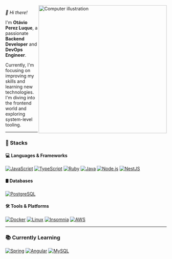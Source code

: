 <img src="https://raw.githubusercontent.com/MicaelliMedeiros/micaellimedeiros/master/image/computer-illustration.png" alt="Computer illustration" width="400px" align="right" />

*👋 Hi there!*

I'm **Otávio Perez Luque**, a passionate **Backend Developer** and **DevOps Engineer**.

Currently, I'm focusing on improving my skills and learning new technologies. I'm diving into the frontend world and exploring system-level tooling.

---

### 🚀 Stacks

#### 💻 Languages & Frameworks  
[![JavaScript](https://img.shields.io/badge/JavaScript-F7DF1E?style=flat-square&logo=javascript&logoColor=black)](https://developer.mozilla.org/en-US/docs/Web/JavaScript) 
[![TypeScript](https://img.shields.io/badge/TypeScript-3178C6?style=flat-square&logo=typescript&logoColor=white)](https://www.typescriptlang.org/) 
[![Ruby](https://img.shields.io/badge/Ruby-CC342D?style=flat-square&logo=ruby&logoColor=white)](https://www.ruby-lang.org/en/) 
[![Java](https://img.shields.io/badge/Java-007396?style=flat-square&logo=openjdk&logoColor=white)](https://www.java.com/en/)
[![Node.js](https://img.shields.io/badge/Node.js-339933?style=flat-square&logo=nodedotjs&logoColor=white)](https://nodejs.org/en) 
[![NestJS](https://img.shields.io/badge/NestJS-E0234E?style=flat-square&logo=nestjs&logoColor=white)](https://nestjs.com/) 

#### 🛢 Databases  
[![PostgreSQL](https://img.shields.io/badge/PostgreSQL-336791?style=flat-square&logo=postgresql&logoColor=white)](https://www.postgresql.org/)

#### 🛠 Tools & Platforms  
[![Docker](https://img.shields.io/badge/Docker-2496ED?style=flat-square&logo=docker&logoColor=white)](https://www.docker.com/)
[![Linux](https://img.shields.io/badge/Linux-FCC624?style=flat-square&logo=linux&logoColor=black)](https://www.linux.org/)
[![Insomnia](https://img.shields.io/badge/Insomnia-4000BF?style=flat-square&logo=insomnia&logoColor=white)](https://insomnia.rest/)
[![AWS](https://img.shields.io/badge/AWS-232F3E?style=flat-square&logo=aws&logoColor=white)](https://aws.amazon.com/)

---

### 📚 Currently Learning
[![Spring](https://img.shields.io/badge/Spring-6DB33F?style=flat-square&logo=spring&logoColor=white)](https://spring.io/)
[![Angular](https://img.shields.io/badge/Angular-DD0031?style=flat-square&logo=angular&logoColor=white)](https://angular.io/) 
[![MySQL](https://img.shields.io/badge/MySQL-4479A1?style=flat-square&logo=mysql&logoColor=white)](https://www.mysql.com/)



